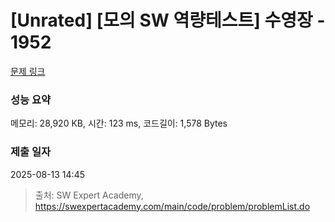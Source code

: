 # [Unrated] [모의 SW 역량테스트] 수영장 - 1952 

[문제 링크](https://swexpertacademy.com/main/code/problem/problemDetail.do?contestProbId=AV5PpFQaAQMDFAUq) 

### 성능 요약

메모리: 28,920 KB, 시간: 123 ms, 코드길이: 1,578 Bytes

### 제출 일자

2025-08-13 14:45



> 출처: SW Expert Academy, https://swexpertacademy.com/main/code/problem/problemList.do
